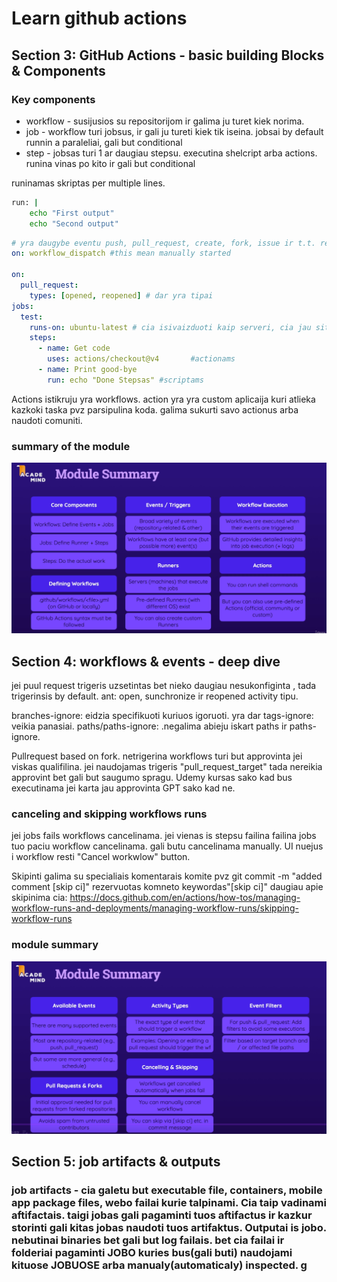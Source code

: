 # Learn github actions
## Section 3: GitHub Actions - basic building Blocks & Components 
### Key components
- workflow - susijusios su repositorijom ir galima ju turet kiek norima.
- job - workflow turi jobsus, ir gali ju tureti kiek tik iseina. jobsai by default runnin a paraleliai, gali but conditional
- step - jobsas turi 1 ar daugiau stepsu. executina shelcript arba actions. runina vinas po kito ir gali but conditional

runinamas skriptas per multiple lines.
```sh
run: |
    echo "First output"
    echo "Second output"
```

```yaml
# yra daugybe eventu push, pull_request, create, fork, issue ir t.t. repository_dispache, schedule, workwlow_call skaityti spec ka daro kuri https://docs.github.com/en/actions/reference/events-that-trigger-workflows
on: workflow_dispatch #this mean manually started

on:
  pull_request:
    types: [opened, reopened] # dar yra tipai
jobs:
  test:
    runs-on: ubuntu-latest # cia isivaizduoti kaip serveri, cia jau sitam runeryje node js instaliuota tai zinoma is spec jei nebutu reiktu tada naudoti kita stepsa ir ieskoti set up node js actiono market place.
    steps:
      - name: Get code
        uses: actions/checkout@v4       #actionams
      - name: Print good-bye
        run: echo "Done Stepsas" #scriptams
```

Actions istikruju yra workflows. action yra yra custom aplicaija kuri atlieka kazkoki taska pvz parsipulina koda. galima sukurti savo actionus arba naudoti comuniti.

### summary of the module 
![alt text](image.png) 

## Section 4: workflows & events - deep dive

jei puul request trigeris uzsetintas bet nieko daugiau nesukonfiginta , tada trigerinsis by default. ant: open, sunchronize ir reopened activity tipu.

branches-ignore: eidzia specifikuoti kuriuos igoruoti. yra dar tags-ignore: veikia panasiai. paths/paths-ignore: .negalima abieju iskart paths ir paths-ignore.

Pullrequest based on fork. netrigerina workflows turi but approvinta jei viskas qualifilina. jei naudojamas trigeris "pull_request_target" tada nereikia approvint bet gali but saugumo spragu. Udemy kursas sako kad bus executinama jei karta jau approvinta GPT sako kad ne.

### canceling and skipping workflows runs

jei jobs fails workflows cancelinama. jei vienas is stepsu failina failina jobs tuo paciu workflow cancelinama. gali butu cancelinama manually. UI nuejus i workflow resti "Cancel workwlow" button.

Skipinti galima su specialiais komentarais komite pvz git commit -m "added comment [skip ci]" rezervuotas komneto keywordas"[skip ci]" daugiau apie skipinima cia: https://docs.github.com/en/actions/how-tos/managing-workflow-runs-and-deployments/managing-workflow-runs/skipping-workflow-runs

### module summary
![alt text](image-1.png)

## Section 5: job artifacts & outputs
### job artifacts - cia galetu but executable file, containers, mobile app package files, webo failai kurie talpinami. Cia taip vadinami aftifactais. taigi jobas gali pagaminti tuos aftifactus ir kazkur storinti gali kitas jobas naudoti tuos artifaktus. Outputai is jobo. nebutinai binaries bet gali but log failais. bet cia failai ir folderiai pagaminti JOBO kuries bus(gali buti) naudojami kituose JOBUOSE arba manualy(automaticaly) inspected. g